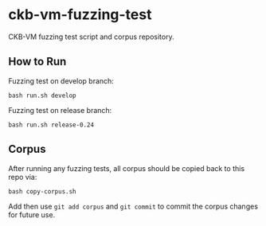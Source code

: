 # ckb-vm-fuzzing-test
CKB-VM fuzzing test script and corpus repository.

## How to Run

Fuzzing test on develop branch:
```
bash run.sh develop
```
Fuzzing test on release branch:
```
bash run.sh release-0.24
```


## Corpus
After running any fuzzing tests, all corpus should be copied back to this repo via:
```
bash copy-corpus.sh
```
Add then use `git add corpus` and `git commit` to commit the corpus changes for future use.
